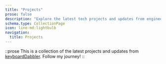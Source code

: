```yaml
---
title: "Projects"
prose: false
description: "Explore the latest tech projects and updates from engineer keyboardDabbler. Follow his journey as he dives into the world of coding, open source and self-hosting. Stay up-to-date on his latest builds and tech innovations."
schema.type: CollectionPage
icon: line-md:lightbulb
navigation:
  title: Projects
---
```


::prose
This is a collection of the latest projects and updates from [keyboardDabbler](https:github.com/keyboarddabbler). Follow my journey!
::

<ProjectList />
